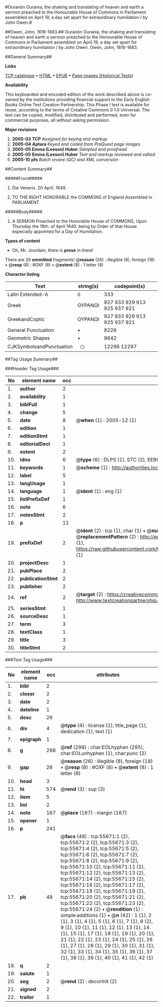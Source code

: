 #Ouranōn Ourania, the shaking and translating of heaven and earth a sermon preached to the Honourable House of Commons in Parliament assembled on April 19, a day set apart for extraordinary humiliation / by John Owen.#

##Owen, John, 1616-1683.##
Ouranōn Ourania, the shaking and translating of heaven and earth a sermon preached to the Honourable House of Commons in Parliament assembled on April 19, a day set apart for extraordinary humiliation / by John Owen.
Owen, John, 1616-1683.

##General Summary##

**Links**

[TCP catalogue](http://www.ota.ox.ac.uk/tcp/)  • 
[HTML](http://tei.it.ox.ac.uk/tcp/Texts-HTML/free/A53/A53716.html)  • 
[EPUB](http://tei.it.ox.ac.uk/tcp/Texts-EPUB/free/A53/A53716.epub) • 
[Page images (Historical Texts)](https://data.historicaltexts.jisc.ac.uk/view?pubId=eebo-12181492e&pageId=eebo-12181492e-55671-1)

**Availability**

This keyboarded and encoded edition of the
	       work described above is co-owned by the institutions
	       providing financial support to the Early English Books
	       Online Text Creation Partnership. This Phase I text is
	       available for reuse, according to the terms of Creative
	       Commons 0 1.0 Universal. The text can be copied,
	       modified, distributed and performed, even for
	       commercial purposes, all without asking permission.

**Major revisions**

1. __2005-03__ __TCP__ *Assigned for keying and markup*
1. __2005-04__ __Aptara__ *Keyed and coded from ProQuest page images*
1. __2005-05__ __Emma (Leeson) Huber__ *Sampled and proofread*
1. __2005-05__ __Emma (Leeson) Huber__ *Text and markup reviewed and edited*
1. __2005-10__ __pfs__ *Batch review (QC) and XML conversion*

##Content Summary##

#####Front#####

1. Die Veneris. 20 April. 1649.

1. TO THE
RIGHT HONORABLE
the COMMONS of England
Assembled in PARLIAMENT.

#####Body#####

1. A SERMON Preached to the
Honorable House of COMMONS,
Upon Thursday the 19th. of April 1640. being by
Order of that House especially appointed for a
Day of Humiliation.

**Types of content**

  * Oh, Mr. Jourdain, there is **prose** in there!

There are 26 **ommitted** fragments! 
 @__reason__ (26) : illegible (8), foreign (18)  •  @__resp__ (8) : #OXF (8)  •  @__extent__ (8) : 1 letter (8)

**Character listing**


|Text|string(s)|codepoint(s)|
|---|---|---|
|Latin Extended-A|ō|333|
|Greek|ΟΥΡΑΝΩΙ|927 933 929 913 925 937 921|
|GreekandCoptic|ΟΥΡΑΝΩΙ|927 933 929 913 925 937 921|
|General Punctuation|•|8226|
|Geometric Shapes|▪|9642|
|CJKSymbolsandPunctuation|〈〉|12296 12297|

##Tag Usage Summary##

###Header Tag Usage###

|No|element name|occ|attributes|
|---|---|---|---|
|1.|__author__|2||
|2.|__availability__|1||
|3.|__biblFull__|1||
|4.|__change__|5||
|5.|__date__|8| @__when__ (1) : 2005-12 (1)|
|6.|__edition__|1||
|7.|__editionStmt__|1||
|8.|__editorialDecl__|1||
|9.|__extent__|2||
|10.|__idno__|6| @__type__ (6) : DLPS (1), STC (2), EEBO-CITATION (1), OCLC (1), VID (1)|
|11.|__keywords__|1| @__scheme__ (1) : http://authorities.loc.gov/ (1)|
|12.|__label__|5||
|13.|__langUsage__|1||
|14.|__language__|1| @__ident__ (1) : eng (1)|
|15.|__listPrefixDef__|1||
|16.|__note__|6||
|17.|__notesStmt__|2||
|18.|__p__|11||
|19.|__prefixDef__|2| @__ident__ (2) : tcp (1), char (1)  •  @__matchPattern__ (2) : ([0-9\-]+):([0-9IVX]+) (1), (.+) (1)  •  @__replacementPattern__ (2) : http://eebo.chadwyck.com/downloadtiff?vid=$1&page=$2 (1), https://raw.githubusercontent.com/textcreationpartnership/Texts/master/tcpchars.xml#$1 (1)|
|20.|__projectDesc__|1||
|21.|__pubPlace__|2||
|22.|__publicationStmt__|2||
|23.|__publisher__|2||
|24.|__ref__|2| @__target__ (2) : https://creativecommons.org/publicdomain/zero/1.0/ (1), http://www.textcreationpartnership.org/docs/. (1)|
|25.|__seriesStmt__|1||
|26.|__sourceDesc__|1||
|27.|__term__|3||
|28.|__textClass__|1||
|29.|__title__|3||
|30.|__titleStmt__|2||


###Text Tag Usage###

|No|element name|occ|attributes|
|---|---|---|---|
|1.|__bibl__|2||
|2.|__closer__|2||
|3.|__date__|2||
|4.|__dateline__|1||
|5.|__desc__|26||
|6.|__div__|4| @__type__ (4) : license (1), title_page (1), dedication (1), text (1)|
|7.|__epigraph__|1||
|8.|__g__|298| @__ref__ (298) : char:EOLhyphen (295), char:EOLunhyphen (1), char:punc (2)|
|9.|__gap__|26| @__reason__ (26) : illegible (8), foreign (18)  •  @__resp__ (8) : #OXF (8)  •  @__extent__ (8) : 1 letter (8)|
|10.|__head__|3||
|11.|__hi__|574| @__rend__ (3) : sup (3)|
|12.|__item__|5||
|13.|__list__|2||
|14.|__note__|167| @__place__ (167) : margin (167)|
|15.|__opener__|1||
|16.|__p__|241||
|17.|__pb__|48| @__facs__ (48) : tcp:55671:1 (2), tcp:55671:2 (2), tcp:55671:3 (2), tcp:55671:4 (2), tcp:55671:5 (2), tcp:55671:6 (2), tcp:55671:7 (2), tcp:55671:8 (2), tcp:55671:9 (2), tcp:55671:10 (2), tcp:55671:11 (2), tcp:55671:12 (2), tcp:55671:13 (2), tcp:55671:14 (2), tcp:55671:15 (2), tcp:55671:16 (2), tcp:55671:17 (2), tcp:55671:18 (2), tcp:55671:19 (2), tcp:55671:20 (2), tcp:55671:21 (2), tcp:55671:22 (2), tcp:55671:23 (2), tcp:55671:24 (2)  •  @__rendition__ (1) : simple:additions (1)  •  @__n__ (42) : 1 (1), 2 (1), 3 (1), 4 (1), 5 (1), 6 (1), 7 (1), 8 (2), 9 (1), 10 (1), 11 (1), 12 (1), 13 (1), 14 (1), 15 (1), 17 (1), 18 (1), 19 (1), 20 (1), 21 (1), 22 (1), 23 (1), 24 (1), 25 (1), 26 (1), 27 (1), 28 (1), 29 (1), 30 (1), 31 (1), 32 (1), 33 (1), 34 (1), 35 (1), 36 (1), 37 (1), 38 (1), 39 (1), 40 (1), 41 (1), 42 (1)|
|18.|__q__|2||
|19.|__salute__|1||
|20.|__seg__|2| @__rend__ (2) : decorInit (2)|
|21.|__signed__|2||
|22.|__trailer__|1||
